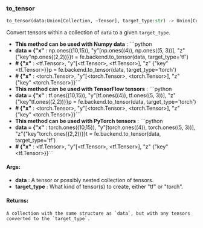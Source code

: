 

### to_tensor
```python
to_tensor(data:Union[Collection, ~Tensor], target_type:str) -> Union[Collection, ~Tensor]
```
Convert tensors within a collection of `data` to a given `target_type`.
* **This method can be used with Numpy data** : ```python
* **data = {"x"** :  np.ones((10,15)), "y"[np.ones((4)), np.ones((5, 3))], "z"{"key"np.ones((2,2))}}t = fe.backend.to_tensor(data, target_type='tf')
* **# {"x"** :  <tf.Tensor>, "y"[<tf.Tensor>, <tf.Tensor>], "z" {"key" <tf.Tensor>}}p = fe.backend.to_tensor(data, target_type='torch')
* **# {"x"** :  <torch.Tensor>, "y"[<torch.Tensor>, <torch.Tensor>], "z" {"key" <torch.Tensor>}}```
* **This method can be used with TensorFlow tensors** : ```python
* **data = {"x"** :  tf.ones((10,15)), "y"[tf.ones((4)), tf.ones((5, 3))], "z"{"key"tf.ones((2,2))}}p = fe.backend.to_tensor(data, target_type='torch')
* **# {"x"** :  <torch.Tensor>, "y"[<torch.Tensor>, <torch.Tensor>], "z" {"key" <torch.Tensor>}}```
* **This method can be used with PyTorch tensors** : ```python
* **data = {"x"** :  torch.ones((10,15)), "y"[torch.ones((4)), torch.ones((5, 3))], "z"{"key"torch.ones((2,2))}}t = fe.backend.to_tensor(data, target_type='tf')
* **# {"x"** :  <tf.Tensor>, "y"[<tf.Tensor>, <tf.Tensor>], "z" {"key" <tf.Tensor>}}```

#### Args:

* **data** :  A tensor or possibly nested collection of tensors.
* **target_type** :  What kind of tensor(s) to create, either "tf" or "torch".

#### Returns:
    A collection with the same structure as `data`, but with any tensors converted to the `target_type`.